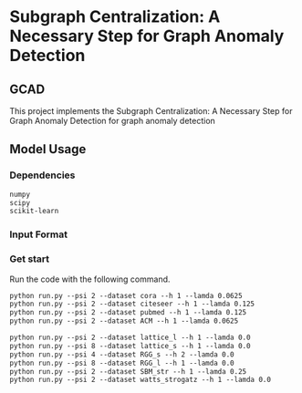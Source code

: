 
# Subgraph Centralization: A Necessary Step for Graph Anomaly Detection

## GCAD

This project implements the Subgraph Centralization: A Necessary Step for Graph Anomaly Detection for graph anomaly detection


## Model Usage

### Dependencies 

```markdown
numpy
scipy
scikit-learn
```

### Input Format

### Get start

Run the code with the following command.

```markdown
python run.py --psi 2 --dataset cora --h 1 --lamda 0.0625
python run.py --psi 2 --dataset citeseer --h 1 --lamda 0.125
python run.py --psi 2 --dataset pubmed --h 1 --lamda 0.125
python run.py --psi 2 --dataset ACM --h 1 --lamda 0.0625

python run.py --psi 2 --dataset lattice_l --h 1 --lamda 0.0
python run.py --psi 8 --dataset lattice_s --h 1 --lamda 0.0
python run.py --psi 4 --dataset RGG_s --h 2 --lamda 0.0
python run.py --psi 8 --dataset RGG_l --h 1 --lamda 0.0
python run.py --psi 2 --dataset SBM_str --h 1 --lamda 0.25
python run.py --psi 2 --dataset watts_strogatz --h 1 --lamda 0.0
```